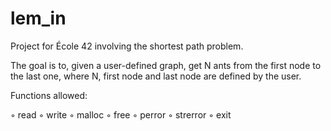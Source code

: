 # lem_in
Project for École 42 involving the shortest path problem.


The goal is to, given a user-defined graph, get N ants from the first node to the last one, where N, first node and last node are defined by the user.

Functions allowed:

◦ read
◦ write
◦ malloc
◦ free
◦ perror
◦ strerror
◦ exit
